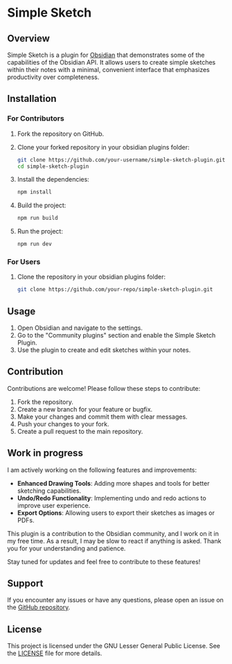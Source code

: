 # Simple Sketch

## Overview

Simple Sketch is a plugin for [Obsidian](https://obsidian.md) that demonstrates some of the capabilities of the Obsidian API. It allows users to create simple sketches within their notes with a minimal, convenient interface that emphasizes productivity over completeness.

## Installation

### For Contributors

1. Fork the repository on GitHub.

2. Clone your forked repository in your obsidian plugins folder:

    ```sh
    git clone https://github.com/your-username/simple-sketch-plugin.git
    cd simple-sketch-plugin
    ```

3. Install the dependencies:

    ```sh
    npm install
    ```

4. Build the project:

    ```sh
    npm run build
    ```

5. Run the project:

    ```sh
    npm run dev
    ```

### For Users

1. Clone the repository in your obsidian plugins folder:

    ```sh
    git clone https://github.com/your-repo/simple-sketch-plugin.git
    ```

## Usage

1. Open Obsidian and navigate to the settings.
2. Go to the "Community plugins" section and enable the Simple Sketch Plugin.
3. Use the plugin to create and edit sketches within your notes.

## Contribution

Contributions are welcome! Please follow these steps to contribute:

1. Fork the repository.
2. Create a new branch for your feature or bugfix.
3. Make your changes and commit them with clear messages.
4. Push your changes to your fork.
5. Create a pull request to the main repository.

## Work in progress

I am actively working on the following features and improvements:

-   **Enhanced Drawing Tools**: Adding more shapes and tools for better sketching capabilities.
-   **Undo/Redo Functionality**: Implementing undo and redo actions to improve user experience.
-   **Export Options**: Allowing users to export their sketches as images or PDFs.

This plugin is a contribution to the Obsidian community, and I work on it in my free time. As a result, I may be slow to react if anything is asked. Thank you for your understanding and patience.

Stay tuned for updates and feel free to contribute to these features!

## Support

If you encounter any issues or have any questions, please open an issue on the [GitHub repository](https://github.com/Yohh/obsidian-simple-sketch/issues).

## License

This project is licensed under the GNU Lesser General Public License. See the [LICENSE](LICENSE) file for more details.
